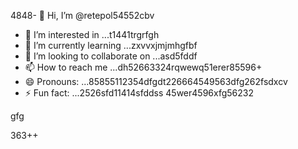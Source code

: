 4848- 👋 Hi, I’m @retepol54552cbv
- 👀 I’m interested in ...t1441trgrfgh
- 🌱 I’m currently learning ...zxvvxjmjmhgfbf
- 💞️ I’m looking to collaborate on ...asd5fddf
- 📫 How to reach me ...dh52663324rqwewq51erer85596+
- 😄 Pronouns: ...85855112354dfgdt226664549563dfg262fsdxcv
- ⚡ Fun fact: ...2526sfd11414sfddss
45wer4596xfg56232
<!---asd22222fgcvb because its `README.md` (tcvfdhis file) appears on your GitHub profile.54354wqewqe
You can click the Preview link to take a look at your changes.
--->gfg
363++
